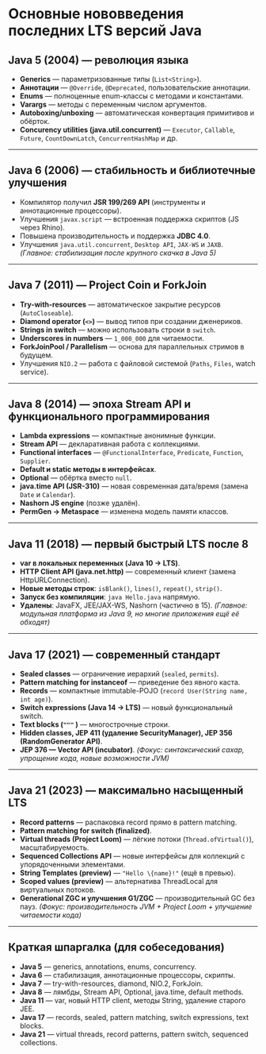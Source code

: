 # Основные нововведения последних LTS версий Java

## **Java 5 (2004) — революция языка**

* **Generics** — параметризованные типы (`List<String>`).
* **Аннотации** — `@Override`, `@Deprecated`, пользовательские аннотации.
* **Enums** — полноценные enum-классы с методами и константами.
* **Varargs** — методы с переменным числом аргументов.
* **Autoboxing/unboxing** — автоматическая конвертация примитивов и обёрток.
* **Concurency utilities (java.util.concurrent)** — `Executor`, `Callable`, `Future`, `CountDownLatch`, `ConcurrentHashMap` и др.

---

## **Java 6 (2006) — стабильность и библиотечные улучшения**

* Компилятор получил **JSR 199/269 API** (инструменты и аннотационные процессоры).
* Улучшения `javax.script` — встроенная поддержка скриптов (JS через Rhino).
* Повышена производительность и поддержка **JDBC 4.0**.
* Улучшения `java.util.concurrent`, `Desktop API`, `JAX-WS` и `JAXB`.
  *(Главное: стабилизация после крупного скачка в Java 5)*

---

## **Java 7 (2011) — Project Coin и ForkJoin**

* **Try-with-resources** — автоматическое закрытие ресурсов (`AutoCloseable`).
* **Diamond operator (`<>`)** — вывод типов при создании дженериков.
* **Strings in switch** — можно использовать строки в `switch`.
* **Underscores in numbers** — `1_000_000` для читаемости.
* **ForkJoinPool / Parallelism** — основа для параллельных стримов в будущем.
* Улучшения `NIO.2` — работа с файловой системой (`Paths`, `Files`, watch service).

---

## **Java 8 (2014) — эпоха Stream API и функционального программирования**

* **Lambda expressions** — компактные анонимные функции.
* **Stream API** — декларативная работа с коллекциями.
* **Functional interfaces** — `@FunctionalInterface`, `Predicate`, `Function`, `Supplier`.
* **Default и static методы в интерфейсах**.
* **Optional** — обёртка вместо `null`.
* **java.time API (JSR-310)** — новая современная дата/время (замена `Date` и `Calendar`).
* **Nashorn JS engine** (позже удалён).
* **PermGen → Metaspace** — изменена модель памяти классов.

---

## **Java 11 (2018) — первый быстрый LTS после 8**

* **var в локальных переменных (Java 10 → LTS)**.
* **HTTP Client API (java.net.http)** — современный клиент (замена HttpURLConnection).
* **Новые методы строк**: `isBlank()`, `lines()`, `repeat()`, `strip()`.
* **Запуск без компиляции**: `java Hello.java` напрямую.
* **Удалены**: JavaFX, JEE/JAX-WS, Nashorn (частично в 15).
  *(Главное: модульная платформа из Java 9, но многие приложения ещё её обходят)*

---

## **Java 17 (2021) — современный стандарт**

* **Sealed classes** — ограничение иерархий (`sealed`, `permits`).
* **Pattern matching for instanceof** — приведение без явного каста.
* **Records** — компактные immutable-POJO (`record User(String name, int age)`).
* **Switch expressions (Java 14 → LTS)** — новый функциональный switch.
* **Text blocks (`"""` )** — многострочные строки.
* **Hidden classes, JEP 411 (удаление SecurityManager), JEP 356 (RandomGenerator API)**.
* **JEP 376 — Vector API (incubator)**.
  *(Фокус: синтаксический сахар, упрощение кода, новые возможности JVM)*

---

## **Java 21 (2023) — максимально насыщенный LTS**

* **Record patterns** — распаковка record прямо в pattern matching.
* **Pattern matching for switch (finalized)**.
* **Virtual threads (Project Loom)** — лёгкие потоки (`Thread.ofVirtual()`), масштабируемость.
* **Sequenced Collections API** — новые интерфейсы для коллекций с упорядоченными элементами.
* **String Templates (preview)** — `"Hello \{name}!"` (ещё в превью).
* **Scoped values (preview)** — альтернатива ThreadLocal для виртуальных потоков.
* **Generational ZGC и улучшения G1/ZGC** — производительный GC без пауз.
  *(Фокус: производительность JVM + Project Loom + улучшение читаемости кода)*

---

## **Краткая шпаргалка (для собеседования)**

* **Java 5** — generics, annotations, enums, concurrency.
* **Java 6** — стабилизация, аннотационные процессоры, скрипты.
* **Java 7** — try-with-resources, diamond, NIO.2, ForkJoin.
* **Java 8** — лямбды, Stream API, Optional, java.time, default methods.
* **Java 11** — var, новый HTTP client, методы String, удаление старого JEE.
* **Java 17** — records, sealed, pattern matching, switch expressions, text blocks.
* **Java 21** — virtual threads, record patterns, pattern switch, sequenced collections.
